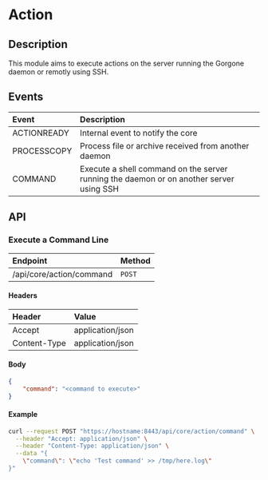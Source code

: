 # Action

## Description

This module aims to execute actions on the server running the Gorgone daemon or remotly using SSH.

## Events

| Event | Description |
| :- | :- |
| ACTIONREADY | Internal event to notify the core |
| PROCESSCOPY | Process file or archive received from another daemon |
| COMMAND | Execute a shell command on the server running the daemon or on another server using SSH |

## API

### Execute a Command Line

| Endpoint | Method |
| :- | :- |
| /api/core/action/command | `POST` |

#### Headers

| Header | Value |
| :- | :- |
| Accept | application/json |
| Content-Type | application/json|

#### Body

```json
{
    "command": "<command to execute>"
}
```

#### Example

```bash
curl --request POST "https://hostname:8443/api/core/action/command" \
  --header "Accept: application/json" \
  --header "Content-Type: application/json" \
  --data "{
    \"command\": \"echo 'Test command' >> /tmp/here.log\"
}"
```
